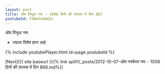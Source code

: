```yaml
---
layout: post
title: ओम विभूधा नमः - 1008 दिनों की तपस्या में दिन 867
youtubeId: F4WmfeHmO2c
---
```

 
 
 ओम विभूधा नमः  
 
 -  ज्याला विशेष ज्ञान आहे 
 
  
 
  
 
 
 
 
 
 


{% include youtubePlayer.html id=page.youtubeId %}
 
[Next]({{ site.baseurl }}{% link  split1/_posts/2012-10-07-ओम नरर्षभय नमः - 1008 दिनों की तपस्या में दिन 866.md%})
 
